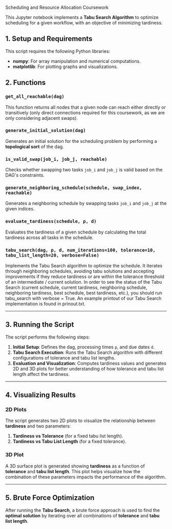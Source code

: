 Scheduling and Resource Allocation Coursework

This Jupyter notebook implements a **Tabu Search Algorithm** to optimize scheduling for a given workflow, with an objective of minimizing tardiness.

## 1. Setup and Requirements

This script requires the following Python libraries:

- **numpy**: For array manipulation and numerical computations.
- **matplotlib**: For plotting graphs and visualizations.

## 2. Functions

### `get_all_reachable(dag)`
This function returns all nodes that a given node can reach either directly or transitively (only direct connections required for this coursework, as we are only considering adjacent swaps).

### `generate_initial_solution(dag)`
Generates an initial solution for the scheduling problem by performing a **topological sort** of the dag.

### `is_valid_swap(job_i, job_j, reachable)`
Checks whether swapping two tasks `job_i` and `job_j` is valid based on the DAG's constraints.

### `generate_neighboring_schedule(schedule, swap_index, reachable)`
Generates a neighboring schedule by swapping tasks `job_i` and `job_j` at the given indices.

### `evaluate_tardiness(schedule, p, d)`
Evaluates the tardiness of a given schedule by calculating the total tardiness across all tasks in the schedule.

### `tabu_search(dag, p, d, num_iterations=100, tolerance=10, tabu_list_length=20, verbose=False)`
Implements the Tabu Search algorithm to optimize the schedule. It iterates through neighboring schedules, avoiding tabu solutions and accepting improvements if they reduce tardiness or are within the tolerance threshold of an intermediate / current solution. In order to see the status of the Tabu Search (current schedule, current tardiness, neighboring schedule, neighboring tardiness, best schedule, best tardiness, etc.), you should run tabu_search with verbose = True. An example printout of our Tabu Search implementation is found in prinout.txt.

---

## 3. Running the Script

The script performs the following steps:
1. **Initial Setup**: Defines the dag, processing times `p`, and due dates `d`.
2. **Tabu Search Execution**: Runs the Tabu Search algorithm with different configurations of tolerance and tabu list lengths.
3. **Evaluation and Visualization**: Computes tardiness values and generates 2D and 3D plots for better understanding of how tolerance and tabu list length affect the tardiness.

---

## 4. Visualizing Results

### 2D Plots
The script generates two 2D plots to visualize the relationship between **tardiness** and two parameters:
1. **Tardiness vs Tolerance** (for a fixed tabu list length).
2. **Tardiness vs Tabu List Length** (for a fixed tolerance).

### 3D Plot
A 3D surface plot is generated showing **tardiness** as a function of **tolerance** and **tabu list length**. This plot helps visualize how the combination of these parameters impacts the performance of the algorithm.

---

## 5. Brute Force Optimization

After running the **Tabu Search**, a brute force approach is used to find the **optimal solution** by iterating over all combinations of **tolerance** and **tabu list length**.

